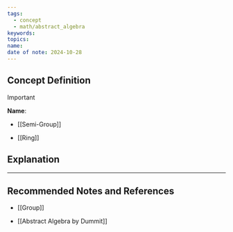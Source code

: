 ```yaml
---
tags:
  - concept
  - math/abstract_algebra
keywords: 
topics: 
name: 
date of note: 2024-10-28
---
```


## Concept Definition

>[!important]
>**Name**: 



- [[Semi-Group]]


- [[Ring]]
## Explanation





-----------
##  Recommended Notes and References


- [[Group]]

- [[Abstract Algebra by Dummit]] 
